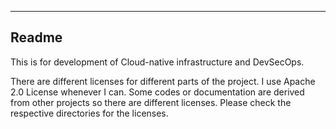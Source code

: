 ------
Readme
------

This is for development of Cloud-native infrastructure and DevSecOps.

There are different licenses for different parts of the project.
I use Apache 2.0 License whenever I can. Some codes or documentation are derived from
other projects so there are different licenses. Please check the respective
directories for the licenses.

